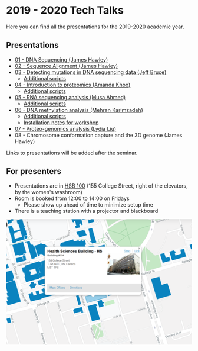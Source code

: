 ---
---

# 2019 - 2020 Tech Talks

Here you can find all the presentations for the 2019-2020 academic year.

## Presentations

* [01 - DNA Sequencing (James Hawley)](/2019-2020/01-dna-sequencing/)
* [02 - Sequence Alignment (James Hawley)](/2019-2020/02-sequence-alignment/)
* [03 - Detecting mutations in DNA sequencing data (Jeff Bruce)](/2019-2020/03-mutation-detection/mutation-detection_jeff-bruce.pdf)
  * [Additional scripts](https://github.com/MBP-Tech-Talks/MBP-Tech-Talks.github.io/tree/master/2019-2020/03-mutation-detection)
* [04 - Introduction to proteomics (Amanda Khoo)](/2019-2020/04-intro-proteomics/intro-proteomics_amanda-khoo.pdf)
  * [Additional scripts](https://github.com/MBP-Tech-Talks/MBP-Tech-Talks.github.io/tree/master/2019-2020/04-intro-proteomics)
* [05 - RNA sequencing analysis (Musa Ahmed)](/2019-2020/05-rna-seq/rna-seq_musa-ahmed.pdf)
  * [Additional scripts](https://github.com/MBP-Tech-Talks/MBP-Tech-Talks.github.io/tree/master/2019-2020/05-rna-seq)
* [06 - DNA methylation analysis (Mehran Karimzadeh)](/2019-2020/06-dna-methylation/)
  * [Additional scripts](https://github.com/MBP-Tech-Talks/MBP-Tech-Talks.github.io/tree/master/2019-2020/06-dna-methylation)
  * [Installation notes for workshop](installation-notes/)
* [07 - Proteo-genomics analysis (Lydia Liu)](/2019-2020/07-intro-proteogenomics/intro-proteomics_lydia-liu.pdf)
* 08 - Chromosome conformation capture and the 3D genome (James Hawley)

Links to presentations will be added after the seminar.

## For presenters

* Presentations are in [HSB 100](http://map.utoronto.ca/building/154) (155 College Street, right of the elevators, by the women's washroom)
* Room is booked from 12:00 to 14:00 on Fridays
  * Please show up ahead of time to minimize setup time
* There is a teaching station with a projector and blackboard

[![HSB Map](hsb-map.png)](http://map.utoronto.ca/building/154)
